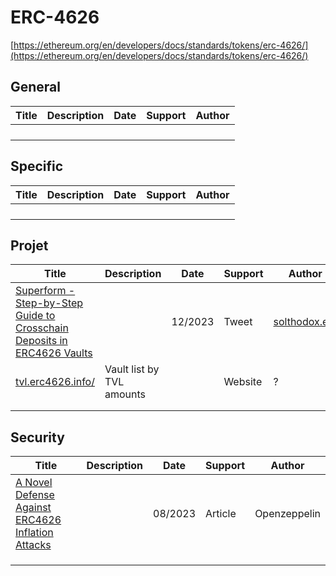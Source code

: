 # ERC-4626

[https://ethereum.org/en/developers/docs/standards/tokens/erc-4626/](https://ethereum.org/en/developers/docs/standards/tokens/erc-4626/)

## General

| Title | Description | Date | Support | Author |
| ----- | ----------- | ---- | ------- | ------ |
|       |             |      |         |        |
|       |             |      |         |        |
|       |             |      |         |        |
|       |             |      |         |        |



## Specific

| Title | Description | Date | Support | Author |
| ----- | ----------- | ---- | ------- | ------ |
|       |             |      |         |        |
|       |             |      |         |        |
|       |             |      |         |        |
|       |             |      |         |        |



## Projet

| Title                                                        | Description               | Date    | Support | Author                                         |
| ------------------------------------------------------------ | ------------------------- | ------- | ------- | ---------------------------------------------- |
| [Superform - Step-by-Step Guide to Crosschain Deposits in ERC4626 Vaults](https://twitter.com/solthodox/status/1733430143513731285) |                           | 12/2023 | Tweet   | [solthodox.eth](https://twitter.com/solthodox) |
| [tvl.erc4626.info/](https://tvl.erc4626.info/)               | Vault list by TVL amounts |         | Website | ?                                              |
|                                                              |                           |         |         |                                                |
|                                                              |                           |         |         |                                                |



## Security

| Title                                                        | Description | Date    | Support | Author       |
| ------------------------------------------------------------ | ----------- | ------- | ------- | ------------ |
| [A Novel Defense Against ERC4626 Inflation Attacks](https://blog.openzeppelin.com/a-novel-defense-against-erc4626-inflation-attacks) |             | 08/2023 | Article | Openzeppelin |
|                                                              |             |         |         |              |
|                                                              |             |         |         |              |
|                                                              |             |         |         |              |
